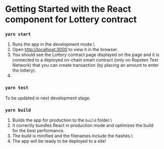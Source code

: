 # Getting Started with the React component for Lottery contract

### `yarn start`

1. Runs the app in the development mode.\
2. Open [http://localhost:3000](http://localhost:3000) to view it in the browser.
3. You should see the Lottery contract page displayed on the page and it is connected to a deployed on-chain smart contract (only on Ropsten Test Network) that you can create transaction (by placing an amount to enter the lottery).
4.

### `yarn test`

To be updated in next development stage.

### `yarn build`

1. Builds the app for production to the `build` folder.\
2. It correctly bundles React in production mode and optimizes the build for the best performance.
3. The build is minified and the filenames include the hashes.\
4. The app will be ready to be deployed to a site!
